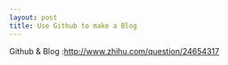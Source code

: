 ```yaml
---
layout: post
title: Use Github to make a Blog
---
```



Github & Blog :http://www.zhihu.com/question/24654317  
